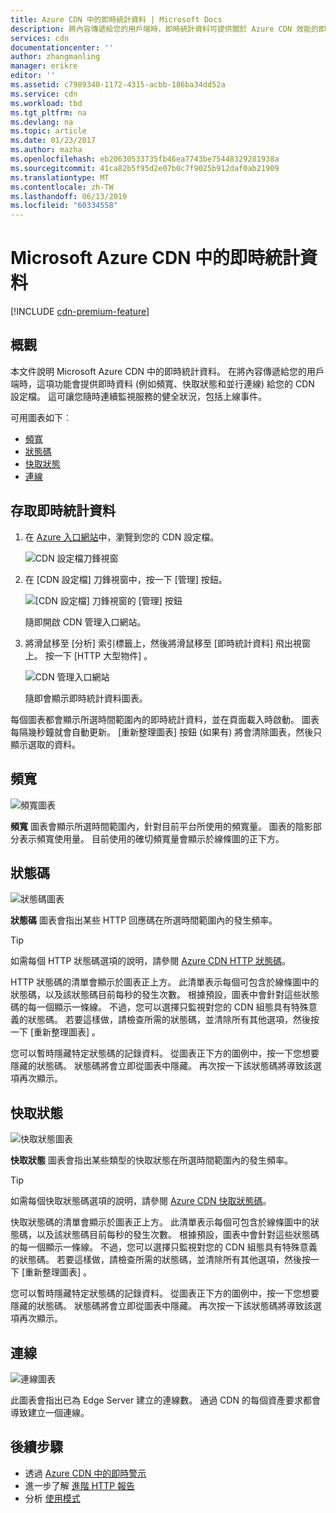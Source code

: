 ```yaml
---
title: Azure CDN 中的即時統計資料 | Microsoft Docs
description: 將內容傳遞給您的用戶端時，即時統計資料可提供關於 Azure CDN 效能的即時資料。
services: cdn
documentationcenter: ''
author: zhangmanling
manager: erikre
editor: ''
ms.assetid: c7989340-1172-4315-acbb-186ba34dd52a
ms.service: cdn
ms.workload: tbd
ms.tgt_pltfrm: na
ms.devlang: na
ms.topic: article
ms.date: 01/23/2017
ms.author: mazha
ms.openlocfilehash: eb20630533735fb46ea7743be75448329281938a
ms.sourcegitcommit: 41ca82b5f95d2e07b0c7f9025b912daf0ab21909
ms.translationtype: MT
ms.contentlocale: zh-TW
ms.lasthandoff: 06/13/2019
ms.locfileid: "60334558"
---
```

# <a name="real-time-stats-in-microsoft-azure-cdn"></a>Microsoft Azure CDN 中的即時統計資料
[!INCLUDE [cdn-premium-feature](../../includes/cdn-premium-feature.md)]

## <a name="overview"></a>概觀
本文件說明 Microsoft Azure CDN 中的即時統計資料。  在將內容傳遞給您的用戶端時，這項功能會提供即時資料 (例如頻寬、快取狀態和並行連線) 給您的 CDN 設定檔。 這可讓您隨時連續監視服務的健全狀況，包括上線事件。

可用圖表如下︰

* [頻寬](#bandwidth)
* [狀態碼](#status-codes)
* [快取狀態](#cache-statuses)
* [連線](#connections)

## <a name="accessing-real-time-stats"></a>存取即時統計資料
1. 在 [Azure 入口網站](https://portal.azure.com)中，瀏覽到您的 CDN 設定檔。
   
    ![CDN 設定檔刀鋒視窗](./media/cdn-real-time-stats/cdn-profile-blade.png)
2. 在 [CDN 設定檔] 刀鋒視窗中，按一下 [管理]  按鈕。
   
    ![[CDN 設定檔] 刀鋒視窗的 [管理] 按鈕](./media/cdn-real-time-stats/cdn-manage-btn.png)
   
    隨即開啟 CDN 管理入口網站。
3. 將滑鼠移至 [分析]  索引標籤上，然後將滑鼠移至 [即時統計資料]  飛出視窗上。  按一下 [HTTP 大型物件]  。
   
    ![CDN 管理入口網站](./media/cdn-real-time-stats/cdn-premium-portal.png)
   
    隨即會顯示即時統計資料圖表。

每個圖表都會顯示所選時間範圍內的即時統計資料，並在頁面載入時啟動。  圖表每隔幾秒鐘就會自動更新。  [重新整理圖表]  按鈕 (如果有) 將會清除圖表，然後只顯示選取的資料。

## <a name="bandwidth"></a>頻寬
![頻寬圖表](./media/cdn-real-time-stats/cdn-bandwidth.png)

**頻寬** 圖表會顯示所選時間範圍內，針對目前平台所使用的頻寬量。 圖表的陰影部分表示頻寬使用量。 目前使用的確切頻寬量會顯示於線條圖的正下方。

## <a name="status-codes"></a>狀態碼
![狀態碼圖表](./media/cdn-real-time-stats/cdn-status-codes.png)

**狀態碼** 圖表會指出某些 HTTP 回應碼在所選時間範圍內的發生頻率。

> [!TIP]
> 如需每個 HTTP 狀態碼選項的說明，請參閱 [Azure CDN HTTP 狀態碼](/previous-versions/azure/mt759238(v=azure.100))。
> 
> 

HTTP 狀態碼的清單會顯示於圖表正上方。 此清單表示每個可包含於線條圖中的狀態碼，以及該狀態碼目前每秒的發生次數。 根據預設，圖表中會針對這些狀態碼的每一個顯示一條線。 不過，您可以選擇只監視對您的 CDN 組態具有特殊意義的狀態碼。 若要這樣做，請檢查所需的狀態碼，並清除所有其他選項，然後按一下 [重新整理圖表]  。 

您可以暫時隱藏特定狀態碼的記錄資料。  從圖表正下方的圖例中，按一下您想要隱藏的狀態碼。 狀態碼將會立即從圖表中隱藏。 再次按一下該狀態碼將導致該選項再次顯示。

## <a name="cache-statuses"></a>快取狀態
![快取狀態圖表](./media/cdn-real-time-stats/cdn-cache-status.png)

**快取狀態** 圖表會指出某些類型的快取狀態在所選時間範圍內的發生頻率。 

> [!TIP]
> 如需每個快取狀態碼選項的說明，請參閱 [Azure CDN 快取狀態碼](/previous-versions/azure/mt759237(v=azure.100))。
> 
> 

快取狀態碼的清單會顯示於圖表正上方。 此清單表示每個可包含於線條圖中的狀態碼，以及該狀態碼目前每秒的發生次數。 根據預設，圖表中會針對這些狀態碼的每一個顯示一條線。 不過，您可以選擇只監視對您的 CDN 組態具有特殊意義的狀態碼。 若要這樣做，請檢查所需的狀態碼，並清除所有其他選項，然後按一下 [重新整理圖表]  。 

您可以暫時隱藏特定狀態碼的記錄資料。  從圖表正下方的圖例中，按一下您想要隱藏的狀態碼。 狀態碼將會立即從圖表中隱藏。 再次按一下該狀態碼將導致該選項再次顯示。

## <a name="connections"></a>連線
![連線圖表](./media/cdn-real-time-stats/cdn-connections.png)

此圖表會指出已為 Edge Server 建立的連線數。 通過 CDN 的每個資產要求都會導致建立一個連線。

## <a name="next-steps"></a>後續步驟
* 透過 [Azure CDN 中的即時警示](cdn-real-time-alerts.md)
* 進一步了解 [進階 HTTP 報告](cdn-advanced-http-reports.md)
* 分析 [使用模式](cdn-analyze-usage-patterns.md)

